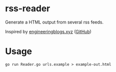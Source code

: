 # rss-reader

Generate a HTML output from several rss feeds. 

Inspired by [engineeringblogs.xyz](https://engineeringblogs.xyz/) ([GitHub](https://github.com/peterc/engblogs))

# Usage 
`go run Reader.go urls.example > example-out.html`